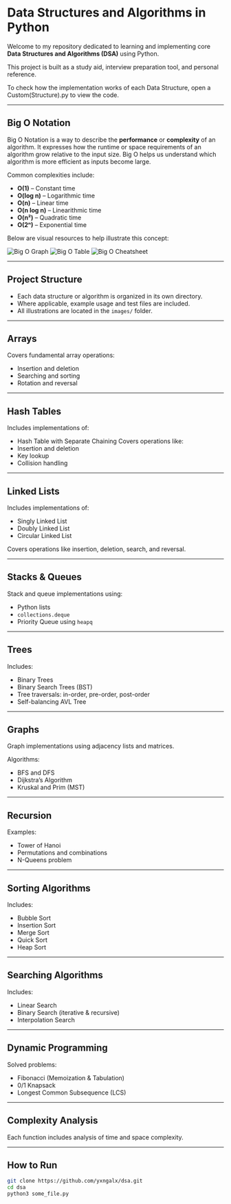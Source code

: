 # Data Structures and Algorithms in Python

Welcome to my repository dedicated to learning and implementing core **Data Structures and Algorithms (DSA)** using Python.

This project is built as a study aid, interview preparation tool, and personal reference.

To check how the implementation works of each Data Structure, open a Custom(Structure).py to view the code.

---

## Big O Notation

Big O Notation is a way to describe the **performance** or **complexity** of an algorithm. It expresses how the runtime or space requirements of an algorithm grow relative to the input size. Big O helps us understand which algorithm is more efficient as inputs become large.

Common complexities include:

- **O(1)** – Constant time
- **O(log n)** – Logarithmic time
- **O(n)** – Linear time
- **O(n log n)** – Linearithmic time
- **O(n²)** – Quadratic time
- **O(2ⁿ)** – Exponential time

Below are visual resources to help illustrate this concept:

![Big O Graph](images/BigO_Graph.png)
![Big O Table](images/BigO-table.JPG)
![Big O Cheatsheet](images/BigO-cheat-sheet.png)

---

## Project Structure

- Each data structure or algorithm is organized in its own directory.
- Where applicable, example usage and test files are included.
- All illustrations are located in the `images/` folder.

---

## Arrays

Covers fundamental array operations:
- Insertion and deletion
- Searching and sorting
- Rotation and reversal

---

## Hash Tables

Includes implementations of:
- Hash Table with Separate Chaining
Covers operations like:
- Insertion and deletion
- Key lookup
- Collision handling

---

## Linked Lists

Includes implementations of:
- Singly Linked List
- Doubly Linked List
- Circular Linked List

Covers operations like insertion, deletion, search, and reversal.

---

## Stacks & Queues

Stack and queue implementations using:
- Python lists
- `collections.deque`
- Priority Queue using `heapq`

---

## Trees

Includes:
- Binary Trees
- Binary Search Trees (BST)
- Tree traversals: in-order, pre-order, post-order
- Self-balancing AVL Tree

---

## Graphs

Graph implementations using adjacency lists and matrices.

Algorithms:
- BFS and DFS
- Dijkstra’s Algorithm
- Kruskal and Prim (MST)

---

## Recursion

Examples:
- Tower of Hanoi
- Permutations and combinations
- N-Queens problem

---

## Sorting Algorithms

Includes:
- Bubble Sort
- Insertion Sort
- Merge Sort
- Quick Sort
- Heap Sort

---

## Searching Algorithms

Includes:
- Linear Search
- Binary Search (iterative & recursive)
- Interpolation Search

---


## Dynamic Programming

Solved problems:
- Fibonacci (Memoization & Tabulation)
- 0/1 Knapsack
- Longest Common Subsequence (LCS)

---

## Complexity Analysis

Each function includes analysis of time and space complexity.

---

## How to Run

```bash
git clone https://github.com/yxngalx/dsa.git
cd dsa
python3 some_file.py
```
